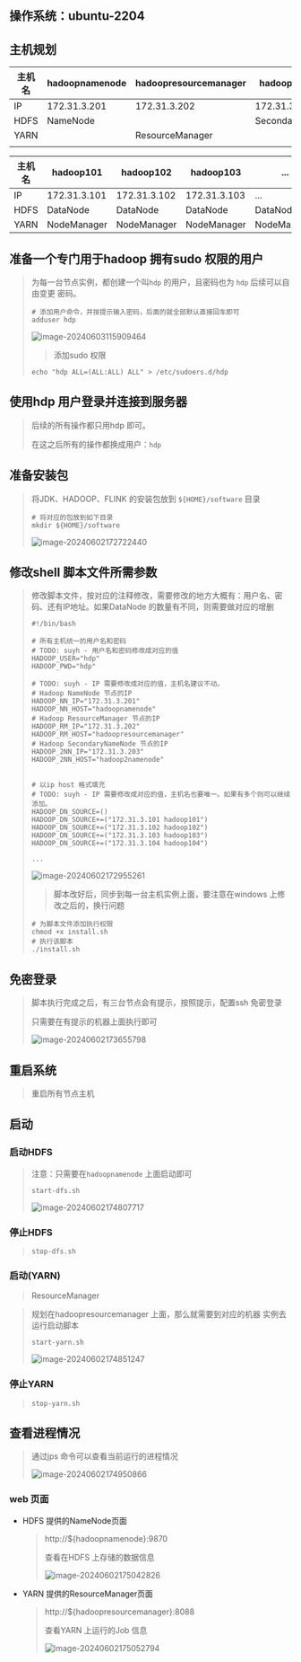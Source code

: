 ## 操作系统：ubuntu-2204



## 主机规划





| 主机名  | hadoopnamenode | hadoopresourcemanager | hadoop2namenode   |
|------|----------------|-----------------------|-------------------|
| IP   | 172.31.3.201   | 172.31.3.202          | 172.31.3.203      |
| HDFS | NameNode       |                       | SecondaryNameNode |
| YARN |                | ResourceManager       |                   |
|      |                |                       |                   |



| 主机名  | hadoop101    | hadoop102    | hadoop103    | ...         | hadoopxxx    |
|------|--------------|--------------|--------------|-------------|--------------|
| IP   | 172.31.3.101 | 172.31.3.102 | 172.31.3.103 | ...         | 172.31.3.xxx |
| HDFS | DataNode     | DataNode     | DataNode     | DataNode    | DataNode     |
| YARN | NodeManager  | NodeManager  | NodeManager  | NodeManager | NodeManager  |



## 准备一个专门用于hadoop 拥有sudo 权限的用户

> 为每一台节点实例，都创建一个叫`hdp` 的用户，且密码也为 `hdp` 后续可以自由变更 密码。
>
> ```shell
> # 添加用户命令，并按提示输入密码，后面的就全部默认直接回车即可
> adduser hdp
> ```
>
> ![image-20240603115909464](00-完全规划.assets/image-20240603115909464.png)
> 
> > 添加sudo 权限
> 
> ```shell
> echo "hdp ALL=(ALL:ALL) ALL" > /etc/sudoers.d/hdp
> ```
> 
> 



## 使用hdp 用户登录并连接到服务器

> 后续的所有操作都只用hdp 即可。
>
> 在这之后所有的操作都换成用户：`hdp`



## 准备安装包

> 将JDK、HADOOP、FLINK 的安装包放到 `${HOME}/software` 目录 
>
> ```shell
> # 将对应的包放到如下目录
> mkdir ${HOME}/software
> ```
>
> ![image-20240602172722440](00-完全规划.assets/image-20240602172722440.png)





## 修改shell 脚本文件所需参数

> 修改脚本文件，按对应的注释修改，需要修改的地方大概有：用户名、密码、还有IP地址。如果DataNode 的数量有不同，则需要做对应的增删
>
> ```shell
> #!/bin/bash
> 
> # 所有主机统一的用户名和密码
> # TODO: suyh - 用户名和密码修改成对应的值
> HADOOP_USER="hdp"
> HADOOP_PWD="hdp"
> 
> # TODO: suyh - IP 需要修改成对应的值，主机名建议不动。
> # Hadoop NameNode 节点的IP
> HADOOP_NN_IP="172.31.3.201"
> HADOOP_NN_HOST="hadoopnamenode"
> # Hadoop ResourceManager 节点的IP
> HADOOP_RM_IP="172.31.3.202"
> HADOOP_RM_HOST="hadoopresourcemanager"
> # Hadoop SecondaryNameNode 节点的IP
> HADOOP_2NN_IP="172.31.3.203"
> HADOOP_2NN_HOST="hadoop2namenode"
> 
> 
> # 以ip host 格式填充
> # TODO: suyh - IP 需要修改成对应的值，主机名也要唯一。如果有多个则可以继续添加。
> HADOOP_DN_SOURCE=()
> HADOOP_DN_SOURCE+=("172.31.3.101 hadoop101")
> HADOOP_DN_SOURCE+=("172.31.3.102 hadoop102")
> HADOOP_DN_SOURCE+=("172.31.3.103 hadoop103")
> HADOOP_DN_SOURCE+=("172.31.3.104 hadoop104")
> 
> ...
> ```
>
> ![image-20240602172955261](00-完全规划.assets/image-20240602172955261.png)
>
> > 脚本改好后，同步到每一台主机实例上面，要注意在windows 上修改之后的，换行问题
>
> ```shell
> # 为脚本文件添加执行权限
> chmod +x install.sh
> # 执行该脚本
> ./install.sh
> ```
>
> 

## 免密登录

> 脚本执行完成之后，有三台节点会有提示，按照提示，配置ssh 免密登录
>
> 只需要在有提示的机器上面执行即可
>
> ![image-20240602173655798](00-完全规划.assets/image-20240602173655798.png)



## 重启系统

> 重启所有节点主机

## 启动

### 启动HDFS

> 注意：只需要在`hadoopnamenode` 上面启动即可
>
> ```shell
> start-dfs.sh
> ```
>
> ![image-20240602174807717](00-完全规划.assets/image-20240602174807717.png)

### 停止HDFS

> ```shell
> stop-dfs.sh
> ```

### 启动(YARN)

>  ResourceManager

> 规划在hadoopresourcemanager 上面，那么就需要到对应的机器 实例去运行启动脚本
>
> ```shell
> start-yarn.sh
> ```
>
> ![image-20240602174851247](00-完全规划.assets/image-20240602174851247.png)

### 停止YARN

> ```shell
> stop-yarn.sh
> ```

## 查看进程情况

> 通过jps 命令可以查看当前运行的进程情况
>
> ![image-20240602174950866](00-完全规划.assets/image-20240602174950866.png)

### web 页面

- HDFS 提供的NameNode页面

  > http://${hadoopnamenode}:9870
  >
  > 查看在HDFS 上存储的数据信息
  >
  > ![image-20240602175042826](00-完全规划.assets/image-20240602175042826.png)

- YARN 提供的ResourceManager页面

  > http://${hadoopresourcemanager}:8088
  >
  > 查看YARN 上运行的Job 信息
  >
  > ![image-20240602175052794](00-完全规划.assets/image-20240602175052794.png)